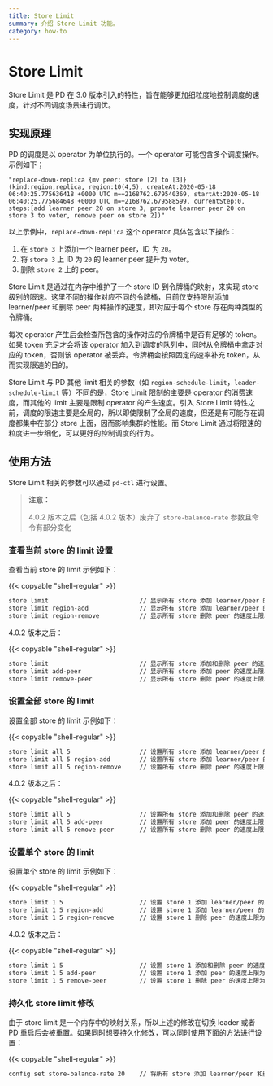```yaml
---
title: Store Limit
summary: 介绍 Store Limit 功能。
category: how-to
---
```


# Store Limit

Store Limit 是 PD 在 3.0 版本引入的特性，旨在能够更加细粒度地控制调度的速度，针对不同调度场景进行调优。

## 实现原理

PD 的调度是以 operator 为单位执行的。一个 operator 可能包含多个调度操作。示例如下；

```
"replace-down-replica {mv peer: store [2] to [3]} (kind:region,replica, region:10(4,5), createAt:2020-05-18 06:40:25.775636418 +0000 UTC m=+2168762.679540369, startAt:2020-05-18 06:40:25.775684648 +0000 UTC m=+2168762.679588599, currentStep:0, steps:[add learner peer 20 on store 3, promote learner peer 20 on store 3 to voter, remove peer on store 2])"
```

以上示例中，`replace-down-replica` 这个 operator 具体包含以下操作：

1. 在 `store 3` 上添加一个 learner peer，ID 为 `20`。
2. 将 `store 3` 上 ID 为 `20` 的 learner peer 提升为 voter。
3. 删除 `store 2` 上的 peer。

Store Limit 是通过在内存中维护了一个 store ID 到令牌桶的映射，来实现 store 级别的限速。这里不同的操作对应不同的令牌桶，目前仅支持限制添加 learner/peer 和删除 peer 两种操作的速度，即对应于每个 store 存在两种类型的令牌桶。

每次 operator 产生后会检查所包含的操作对应的令牌桶中是否有足够的 token。如果 token 充足才会将该 operator 加入到调度的队列中，同时从令牌桶中拿走对应的 token，否则该 operator 被丢弃。令牌桶会按照固定的速率补充 token，从而实现限速的目的。

Store Limit 与 PD 其他 limit 相关的参数（如 `region-schedule-limit`，`leader-schedule-limit` 等）不同的是，Store Limit 限制的主要是 operator 的消费速度，而其他的 limit 主要是限制 operator 的产生速度。引入 Store Limit 特性之前，调度的限速主要是全局的，所以即使限制了全局的速度，但还是有可能存在调度都集中在部分 store 上面，因而影响集群的性能。而 Store Limit 通过将限速的粒度进一步细化，可以更好的控制调度的行为。

## 使用方法

Store Limit 相关的参数可以通过 `pd-ctl` 进行设置。

> **注意：**
>
> 4.0.2 版本之后（包括 4.0.2 版本）废弃了 `store-balance-rate` 参数且命令有部分变化

### 查看当前 store 的 limit 设置

查看当前 store 的 limit 示例如下：

{{< copyable "shell-regular" >}}

```bash
store limit                         // 显示所有 store 添加 learner/peer 的速度上限 （如不设置具体类型，则显示的是添加 learner/peer 的速度）。
store limit region-add              // 显示所有 store 添加 learner/peer 的速度上限。
store limit region-remove           // 显示所有 store 删除 peer 的速度上限。
```

4.0.2 版本之后：

{{< copyable "shell-regular" >}}

```bash
store limit                         // 显示所有 store 添加和删除 peer 的速度上限。
store limit add-peer                // 显示所有 store 添加 peer 的速度上限。
store limit remove-peer             // 显示所有 store 删除 peer 的速度上限。
```

### 设置全部 store 的 limit

设置全部 store 的 limit 示例如下：

{{< copyable "shell-regular" >}}

```bash
store limit all 5                   // 设置所有 store 添加 learner/peer 的速度上限为每分钟 5 个（如不设置具体类型，则默认设置的是添加 learner/peer 的速度）。
store limit all 5 region-add        // 设置所有 store 添加 learner/peer 的速度上限为每分钟 5 个。
store limit all 5 region-remove     // 设置所有 store 删除 peer 的速度上限为每分钟 5 个。
```

4.0.2 版本之后：

{{< copyable "shell-regular" >}}

```bash
store limit all 5                   // 设置所有 store 添加和删除 peer 的速度上限为每分钟 5 个。
store limit all 5 add-peer          // 设置所有 store 添加 peer 的速度上限为每分钟 5 个。
store limit all 5 remove-peer       // 设置所有 store 删除 peer 的速度上限为每分钟 5 个。
```

### 设置单个 store 的 limit

设置单个 store 的 limit 示例如下：

{{< copyable "shell-regular" >}}

```bash
store limit 1 5                     // 设置 store 1 添加 learner/peer 的速度上限为每分钟 5 个（如不设置具体类型，则默认设置的是添加 learner/peer 的速度）。
store limit 1 5 region-add          // 设置 store 1 添加 learner/peer 的速度上限为每分钟 5 个。
store limit 1 5 region-remove       // 设置 store 1 删除 peer 的速度上限为每分钟 5 个。
```

4.0.2 版本之后：

{{< copyable "shell-regular" >}}

```bash
store limit 1 5                     // 设置 store 1 添加和删除 peer 的速度上限为每分钟 5 个。
store limit 1 5 add-peer            // 设置 store 1 添加 peer 的速度上限为每分钟 5 个。
store limit 1 5 remove-peer         // 设置 store 1 删除 peer 的速度上限为每分钟 5 个。
```

### 持久化 store limit 修改

由于 store limit 是一个内存中的映射关系，所以上述的修改在切换 leader 或者 PD 重启后会被重置。如果同时想要持久化修改，可以同时使用下面的方法进行设置：

{{< copyable "shell-regular" >}}

```bash
config set store-balance-rate 20    // 将所有 store 添加 learner/peer 和删除 peer 的速度上限为每分钟 20 个
```
